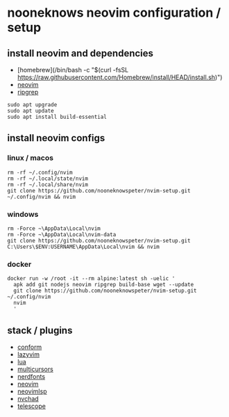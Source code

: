 # nooneknows neovim configuration / setup

## install neovim and dependencies

- [homebrew](/bin/bash -c "$(curl -fsSL https://raw.githubusercontent.com/Homebrew/install/HEAD/install.sh)")
- [neovim](https://github.com/neovim/neovim/blob/master/INSTALL.md#install-from-package/)
- [ripgrep](https://github.com/BurntSushi/ripgrep)

```
sudo apt upgrade
sudo apt update
sudo apt install build-essential
```

## install neovim configs

### linux / macos

```
rm -rf ~/.config/nvim
rm -rf ~/.local/state/nvim
rm -rf ~/.local/share/nvim
git clone https://github.com/nooneknowspeter/nvim-setup.git ~/.config/nvim && nvim
```
### windows

```
rm -Force ~\AppData\Local\nvim
rm -Force ~\AppData\Local\nvim-data
git clone https://github.com/nooneknowspeter/nvim-setup.git C:\Users\$ENV:USERNAME\AppData\Local\nvim && nvim

```
### docker

```
docker run -w /root -it --rm alpine:latest sh -uelic '
  apk add git nodejs neovim ripgrep build-base wget --update
  git clone https://github.com/nooneknowspeter/nvim-setup.git ~/.config/nvim
  nvim
  '
```
## stack / plugins

- [conform](https://github.com/stevearc/conform.nvim)
- [lazyvim](https://github.com/LazyVim/LazyVim)
- [lua](https://lua.org/)
- [multicursors](https://github.com/smoka7/multicursors.nvim)
- [nerdfonts](https://www.nerdfonts.com/)
- [neovim](https://github.com/neovim/neovim)
- [neovimlsp](https://github.com/neovim/nvim-lspconfig)
- [nvchad](https://github.com/NvChad/NvChad)
- [telescope](https://github.com/nvim-telescope/telescope.nvim)
